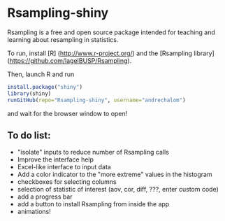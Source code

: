 # Rsampling-shiny

Rsampling is a free and open source package intended for teaching and learning about
resampling in statistics.

To run, install [R] (http://www.r-project.org/) and the [Rsampling library] (https://github.com/lageIBUSP/Rsampling).

Then, launch R and run
```R
install.package("shiny")
library(shiny)
runGitHub(repo="Rsampling-shiny", username="andrechalom")
``` 

and wait for the browser window to open!

## To do list:

* "isolate" inputs to reduce number of Rsampling calls
* Improve the interface help
* Excel-like interface to input data
* Add a color indicator to the "more extreme" values in the histogram
* checkboxes for selecting columns
* selection of statistic of interest (aov, cor, diff, ???, enter custom code)
* add a progress bar
* add a button to install Rsampling from inside the app
* animations!
